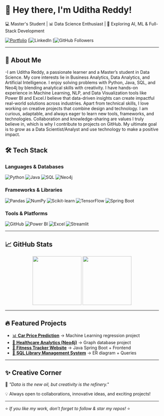 # 👋 Hey there, I'm Uditha Reddy!  

💻 Master's Student | 📊 Data Science Enthusiast | 🚀 Exploring AI, ML & Full-Stack Development  

[![Portfolio](https://img.shields.io/badge/🌐-Portfolio-blue?style=for-the-badge)](https://yourportfolio.com) 
[![LinkedIn](https://www.linkedin.com/in/uditha-reddy-72922222a/) 
[![GitHub Followers](https://github.com/Udithareddy1)  

---

## 🚀 About Me  

-I am Uditha Reddy, a passionate learner and a Master’s student in Data Science. My core interests lie in Business Analytics, Data Analytics, and Artificial Intelligence. I enjoy solving problems with Python, Java, SQL, and Neo4j by blending analytical skills with creativity. I have hands-on experience in Machine Learning, NLP, and Data Visualization tools like Power BI and Excel.I believe that data-driven insights can create impactful real-world solutions across industries. Apart from technical skills, I love working on creative projects that combine design and technology. I am curious, adaptable, and always eager to learn new tools, frameworks, and technologies. Collaboration and knowledge-sharing are values I truly believe in, which is why I contribute to projects on GitHub. My ultimate goal is to grow as a Data Scientist/Analyst and use technology to make a positive impact.

## 🛠️ Tech Stack  

### **Languages & Databases**  
![Python](https://img.shields.io/badge/Python-3776AB?style=for-the-badge&logo=python&logoColor=white)
![Java](https://img.shields.io/badge/Java-ED8B00?style=for-the-badge&logo=openjdk&logoColor=white)
![SQL](https://img.shields.io/badge/SQL-4479A1?style=for-the-badge&logo=MySQL&logoColor=white)
![Neo4j](https://img.shields.io/badge/Neo4j-018BFF?style=for-the-badge&logo=neo4j&logoColor=white)  

### **Frameworks & Libraries**  
![Pandas](https://img.shields.io/badge/Pandas-150458?style=for-the-badge&logo=pandas&logoColor=white)
![NumPy](https://img.shields.io/badge/Numpy-013243?style=for-the-badge&logo=numpy&logoColor=white)
![Scikit-learn](https://img.shields.io/badge/Scikit--Learn-F7931E?style=for-the-badge&logo=scikit-learn&logoColor=white)
![TensorFlow](https://img.shields.io/badge/TensorFlow-FF6F00?style=for-the-badge&logo=tensorflow&logoColor=white)
![Spring Boot](https://img.shields.io/badge/Spring_Boot-6DB33F?style=for-the-badge&logo=springboot&logoColor=white)  

### **Tools & Platforms**  
![GitHub](https://img.shields.io/badge/GitHub-181717?style=for-the-badge&logo=github&logoColor=white)
![Power BI](https://img.shields.io/badge/Power_BI-F2C811?style=for-the-badge&logo=powerbi&logoColor=black)
![Excel](https://img.shields.io/badge/Excel-217346?style=for-the-badge&logo=microsoftexcel&logoColor=white)
![Streamlit](https://img.shields.io/badge/Streamlit-FF4B4B?style=for-the-badge&logo=streamlit&logoColor=white)

---

## 📈 GitHub Stats  

<p align="center">
  <img src="https://github-readme-stats.vercel.app/api?username=yourusername&show_icons=true&theme=radical" height="160" />
  <img src="https://github-readme-stats.vercel.app/api/top-langs/?username=yourusername&layout=compact&theme=radical" height="160" />
</p>

---

## 🔥 Featured Projects  

- [📊 **Car Price Prediction**](https://github.com/yourusername/car-price-prediction) → Machine Learning regression project  
- [🏥 **Healthcare Analytics (Neo4j)**](https://github.com/yourusername/healthcare-neo4j) → Graph database project  
- [💪 **Fitness Tracker Website**](https://github.com/yourusername/fitness-tracker) → Java Spring Boot + Frontend  
- [📂 **SQL Library Management System**](https://github.com/yourusername/library-sql) → ER diagram + Queries  

---

## ✨ Creative Corner  

📌 *"Data is the new oil, but creativity is the refinery."*  

💡 Always open to collaborations, innovative ideas, and exciting projects!  

---

⭐ *If you like my work, don’t forget to follow & star my repos!* ⭐  
